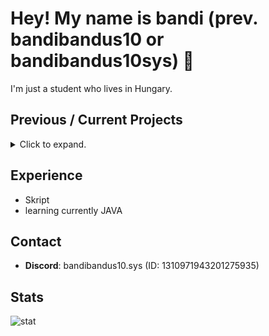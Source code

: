 # Hey! My name is bandi (prev. bandibandus10 or bandibandus10sys) 👋
I'm just a student who lives in Hungary.

## Previous / Current Projects
<details>
 <summary>Click to expand.</summary>
 
 * **AzureNetwork (2025)**
   * Server Development
</details>

## Experience
* Skript
* learning currently JAVA

## Contact
- **Discord**: bandibandus10.sys (ID: 1310971943201275935)

## Stats
![stat](https://github-readme-stats.vercel.app/api/top-langs?username=bandibandus10sys&show_icons=true&theme=tokyonight&layout=compact)
